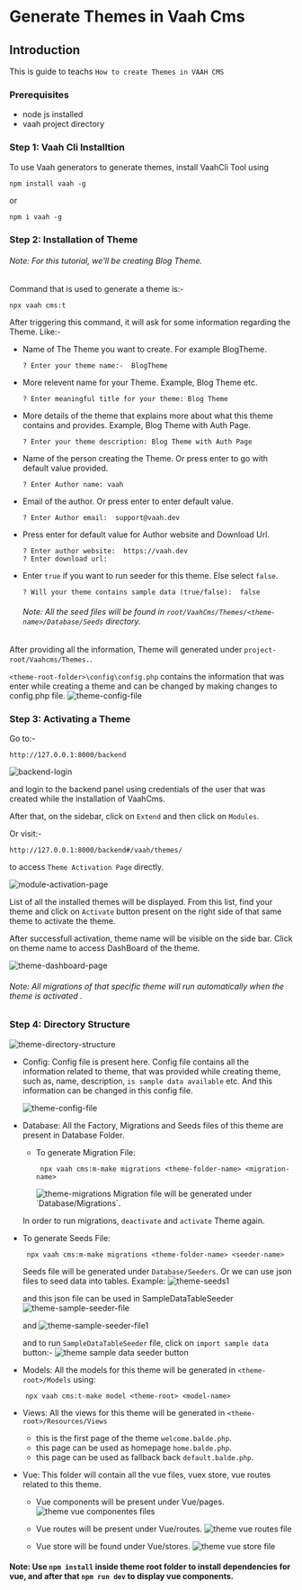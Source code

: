 # Generate Themes in Vaah Cms

## Introduction

This is guide to teachs `How to create Themes in VAAH CMS`

### Prerequisites

- node js installed
- vaah project directory


### Step 1: Vaah Cli Installtion

To use Vaah generators to generate themes, install VaahCli Tool using

```shell
npm install vaah -g
```
or
```shell
npm i vaah -g
```

### Step 2: Installation of Theme

###### Note: For this tutorial, we'll be creating Blog Theme.

Command that is used to generate a theme is:-
```shell
npx vaah cms:t
```

After triggering this command, it will ask for some information
regarding the Theme. Like:-

- Name of The Theme you want to create. For example BlogTheme.
    ```
    ? Enter your theme name:-  BlogTheme
    ```

- More relevent name for your Theme. Example, Blog Theme etc.
    ```
    ? Enter meaningful title for your theme: Blog Theme
    ```
                                                                                
- More details of the theme that explains more about what this theme contains and provides. Example, Blog Theme with Auth Page.
    ```
    ? Enter your theme description: Blog Theme with Auth Page
    ```

- Name of the person creating the Theme. Or press enter to go with default value provided.
    ```
    ? Enter Author name: vaah
    ```

- Email of the author. Or press enter to enter default value.
    ```
    ? Enter Author email:  support@vaah.dev
    ```
- Press enter for default value for Author website and Download Url.
    ```
    ? Enter author website:  https://vaah.dev
    ? Enter download url: 
    ```
- Enter `true` if you want to run seeder for this theme. Else select `false`.
    ```
    ? Will your theme contains sample data (true/false):  false
    ```

  ###### Note: All the seed files will be found in `root/VaahCms/Themes/<theme-name>/Database/Seeds` directory.


After providing all the information, Theme will generated under `project-root/Vaahcms/Themes.`.

`<theme-root-folder>\config\config.php` contains the information that was enter while creating a theme and can be changed by making changes to config.php file.
<img :src="$withBase('/images/theme-config-file.png')" alt="theme-config-file">

### Step 3: Activating a Theme
Go to:-
```http request
http://127.0.0.1:8000/backend
```
<img :src="$withBase('/images/vaahcms-backend-login.png')" alt="backend-login">

and login to the backend panel using credentials of the user that was created while the installation of VaahCms.

After that, on the sidebar, click on `Extend` and then click on `Modules`.

Or visit:-
```http
http://127.0.0.1:8000/backend#/vaah/themes/
```
to access `Theme Activation Page` directly.

<img :src="$withBase('/images/theme-activation-page.png')" alt="module-activation-page">

List of all the installed themes will be displayed. From this list,
find your theme and click on `Activate` button present on the right
side of that same theme to activate the theme.

After successfull activation, theme name will be visible on the
side bar. Click on theme name to access DashBoard of the theme.

<img :src="$withBase('/images/theme-dashboard-page.png')" alt="theme-dashboard-page">

###### Note: All migrations of that specific theme will run automatically when the theme is activated .

### Step 4: Directory Structure

<img :src="$withBase('/images/theme-directory-structure.png')" alt="theme-directory-structure">

 - Config:
    Config file is present here. Config file contains all the information related to theme, that was provided while creating theme, such as, name, description, `is sample data available` etc.
    And this information can be changed in this config file.
 
   <img :src="$withBase('/images/theme-config-file.png')" alt="theme-config-file">
   
 - Database:
    All the Factory, Migrations and Seeds files of this theme are present in Database Folder.
 
   - To generate Migration File:
     ```terminal
      npx vaah cms:m-make migrations <theme-folder-name> <migration-name> 
     ```
     <img :src="$withBase('/images/theme-migrations.png')" alt="theme-migrations"> 
     Migration file will be generated under `Database/Migrations`.
    
    In order to run migrations, `deactivate` and `activate` Theme again.
 
 - To generate Seeds File:
   ```terminal
    npx vaah cms:m-make migrations <theme-folder-name> <seeder-name>
   ```

   Seeds file will be generated under `Database/Seeders`.
   Or
   we can use json files to seed data into tables.
   Example:
        <img :src="$withBase('/images/theme-seeds1.png')" alt="theme-seeds1">
    
    and this json file can be used in SampleDataTableSeeder
        <img :src="$withBase('/images/theme-sample-seeder-file.png')" alt="theme-sample-seeder-file">

    and
        <img :src="$withBase('/images/theme-sample-seeder-file1.png')" alt="theme-sample-seeder-file1">
    
    and to run `SampleDataTableSeeder` file, click on `import sample data` button:-
        <img :src="$withBase('/images/theme-sample-data-seeder-button.png')" alt="theme sample data seeder button">

 - Models:
    All the models for this theme will be generated in `<theme-root>/Models` using:
```terminal
    npx vaah cms:t-make model <theme-root> <model-name>
```
- Views:
  All the views for this theme will be generated in `<theme-root>/Resources/Views`
    - this is the first page of the theme `welcome.balde.php`.
    - this page can be used as homepage `home.balde.php`.
    - this page can be used as fallback back `default.balde.php`.

- Vue:
  This folder will contain all the vue files, vuex store, vue routes related to this theme.
  - Vue components will be present under Vue/pages.
    <img :src="$withBase('/images/theme-vue-componentes-file.png')" alt="theme vue componentes files">

  - Vue routes will be present under Vue/routes.
    <img :src="$withBase('/images/theme-vue-routes-file.png')" alt="theme vue routes file">

  - Vue store will be found under Vue/stores.
    <img :src="$withBase('/images/theme-vue-store-file.png')" alt="theme vue store file">

#### Note: Use `npm install` inside theme root folder to install dependencies for vue, and after that `npm run dev` to display vue components.
